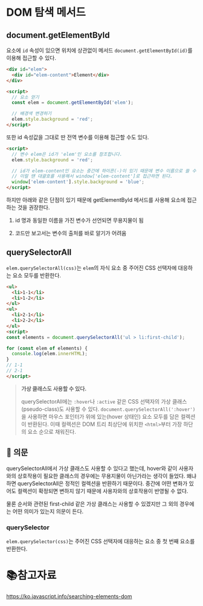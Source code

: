 # DOM 탐색 메서드

## document.getElementById

요소에 `id` 속성이 있으면 위치에 상관없이 메서드 `document.getElementById(id)`를 이용해 접근할 수 있다.

```html
<div id="elem">
  <div id="elem-content">Element</div>
</div>

<script>
  // 요소 얻기
  const elem = document.getElementById('elem');

  // 배경색 변경하기
  elem.style.background = 'red';
</script>
```

또한 id 속성값을 그대로 딴 전역 변수를 이용해 접근할 수도 있다.

```html
<script>
  // 변수 elem은 id가 'elem'인 요소를 참조합니다.
  elem.style.background = 'red';

  // id가 elem-content인 요소는 중간에 하이픈(-)이 있기 때문에 변수 이름으로 쓸 수 없습니다.
  // 이럴 땐 대괄호를 사용해서 window['elem-content']로 접근하면 된다.
  window['elem-content'].style.background = 'blue';
</script>
```

하지만 아래와 같은 단점이 있기 때문에 getElementById 메서드를 사용해 요소에 접근하는 것을 권장한다.

1. id 명과 동일한 이름을 가진 변수가 선언되면 무용지물이 됨

2. 코드만 보고서는 변수의 출처를 바로 알기가 어려움

## querySelectorAll

`elem.querySelectorAll(css)`는 `elem`의 자식 요소 중 주어진 CSS 선택자에 대응하는 요소 모두를 반환한다.

```html
<ul>
  <li>1-1</li>
  <li>1-2</li>
</ul>
<ul>
  <li>2-1</li>
  <li>2-2</li>
</ul>
<script>
const elements = document.querySelectorAll('ul > li:first-child');

for (const elem of elements) {
  console.log(elem.innerHTML);
}
// 1-1
// 2-1
</script>
```

> **가상 클래스도 사용할 수 있다.**
> 
> querySelectorAll에는 `:hover`나 `:active` 같은 CSS 선택자의 가상 클래스(pseudo-class)도 사용할 수 있다. `document.querySelectorAll(':hover')`을 사용하면 마우스 포인터가 위에 있는(hover 상태인) 요소 모두를 담은 컬렉션이 반환된다. 이때 컬렉션은 DOM 트리 최상단에 위치한 `<html>`부터 가장 하단의 요소 순으로 채워진다.

## 🤔 의문

querySelectorAll에서 가상 클래스도 사용할 수 있다고 했는데, hover와 같이 사용자와의 상호작용이 필요한 클래스의 경우에는 무용지물이 아닌가라는 생각이 들었다. 왜냐하면 querySelectorAll은 정적인 컬렉션을 반환하기 때문이다. 중간에 어떤 변화가 있어도 컬렉션이 확정되면 변하지 않기 때문에 사용자와의 상호작용이 반영될 수 없다.

물론 순서와 관련된 first-child 같은 가상 클래스는 사용할 수 있겠지만 그 외의 경우에는 어떤 의미가 있는지 의문이 든다. 

### querySelector

`elem.querySelector(css)`는 주어진 CSS 선택자에 대응하는 요소 중 첫 번째 요소를 반환한다.

# :books:참고자료

https://ko.javascript.info/searching-elements-dom
